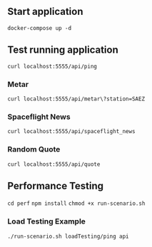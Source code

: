 ## Start application
```docker-compose up -d```

## Test running application
```curl localhost:5555/api/ping```

### Metar
```curl localhost:5555/api/metar\?station=SAEZ```

### Spaceflight News
```curl localhost:5555/api/spaceflight_news```

### Random Quote
```curl localhost:5555/api/quote```

## Performance Testing
```cd perf```
```npm install```
```chmod +x run-scenario.sh```

### Load Testing Example
```./run-scenario.sh loadTesting/ping api```